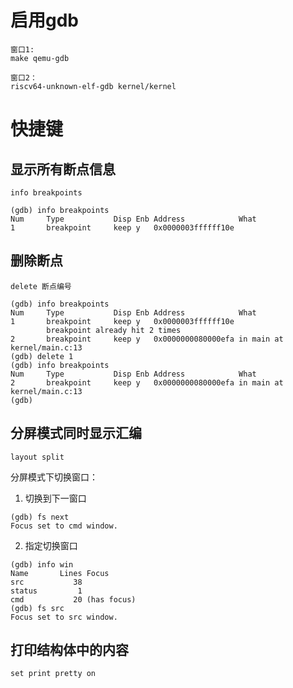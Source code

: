 # 启用gdb
```
窗口1:
make qemu-gdb

窗口2：
riscv64-unknown-elf-gdb kernel/kernel
```
# 快捷键
## 显示所有断点信息
```
info breakpoints
```
```
(gdb) info breakpoints
Num     Type           Disp Enb Address            What
1       breakpoint     keep y   0x0000003ffffff10e
```
## 删除断点
```
delete 断点编号
```
```
(gdb) info breakpoints
Num     Type           Disp Enb Address            What
1       breakpoint     keep y   0x0000003ffffff10e
        breakpoint already hit 2 times
2       breakpoint     keep y   0x0000000080000efa in main at kernel/main.c:13
(gdb) delete 1
(gdb) info breakpoints
Num     Type           Disp Enb Address            What
2       breakpoint     keep y   0x0000000080000efa in main at kernel/main.c:13
(gdb)
```
## 分屏模式同时显示汇编
```
layout split
```
分屏模式下切换窗口：
1. 切换到下一窗口
```
(gdb) fs next
Focus set to cmd window.
```
2. 指定切换窗口
```
(gdb) info win
Name       Lines Focus
src           38
status         1
cmd           20 (has focus)
(gdb) fs src
Focus set to src window.
```
## 打印结构体中的内容
```
set print pretty on
```